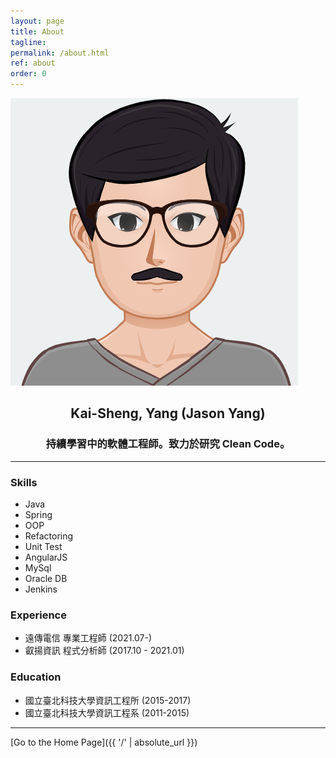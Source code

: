 ```yaml
---
layout: page
title: About
tagline: 
permalink: /about.html
ref: about
order: 0
---
```


![profile](/assets/image/profile.png?style=center&size=medium)


<h2 style="text-align: center;">Kai-Sheng, Yang (Jason Yang)</h2>
<h3 style="text-align: center;">持續學習中的軟體工程師。致力於研究 Clean Code。</h3>

-----

### Skills
- Java
- Spring
- OOP
- Refactoring
- Unit Test
- AngularJS
- MySql
- Oracle DB
- Jenkins

### Experience
- 遠傳電信 專業工程師 (2021.07-)
- 叡揚資訊 程式分析師 (2017.10 - 2021.01)

### Education
- 國立臺北科技大學資訊工程所 (2015-2017)
- 國立臺北科技大學資訊工程系 (2011-2015)

------

[Go to the Home Page]({{ '/' | absolute_url }})
